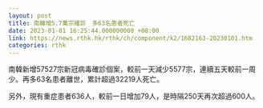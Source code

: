 ```yaml
---
layout: post
title: 南韓增5.7萬宗確診　多63名患者死亡
date: 2023-01-01 16:25:44.000000000 +08:00
link: https://news.rthk.hk/rthk/ch/component/k2/1682163-20230101.htm
categories: rthk
---
```


南韓新增57527宗新冠病毒確診個案，較前一天減少5577宗，連續五天較前一周少。再多63名患者離世，累計超過32219人死亡。

另外，現有重症患者636人，較前一日增加79人，是時隔250天再次超過600人。
